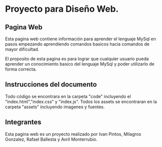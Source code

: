 # Proyecto para Diseño Web.

## Pagina Web

Esta pagina web contiene información para aprender el lenguaje MySql en pasos empezando aprendiendo comandos basicos hacia comandos de mayor dificultad.

El proposito de esta pagina es para lograr que cualquier usuario pueda aprender un conocimiento basico del lenguaje MySql y poder utilizarlo de forma correcta.


## Instrucciones del documento

Todo código se encontrara en la carpeta "code" incluyendo el "index.html","index.css" y "index.js". Todos los assets se encontraran en la carpeta "assets" incluyendo imagenes y fuentes.


## Integrantes

Esta pagina web es un proyecto realizado por Ivan Pintos, Milagros Gonzalez, Rafael Ballesta y Avril Monterrubio.
